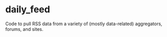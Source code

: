 # daily_feed
Code to pull RSS data from a variety of (mostly data-related) aggregators, forums, and sites. 

